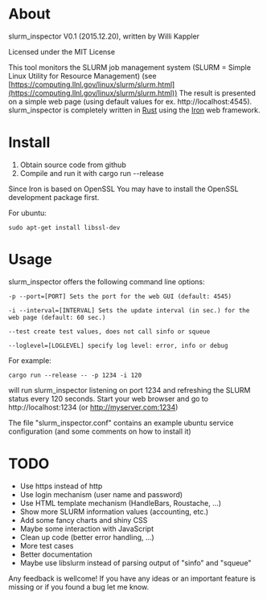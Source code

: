 # About

slurm_inspector V0.1 (2015.12.20), written by Willi Kappler

Licensed under the MIT License

This tool monitors the SLURM job management system (SLURM = Simple Linux Utility for Resource Management)
(see [https://computing.llnl.gov/linux/slurm/slurm.html](https://computing.llnl.gov/linux/slurm/slurm.html))
The result is presented on a simple web page (using default values for ex. http://localhost:4545).
slurm_inspector is completely written in [Rust](https://www.rust-lang.org/) using the [Iron](http://ironframework.io/) web framework.

# Install

1. Obtain source code from github
2. Compile and run it with
    cargo run --release

Since Iron is based on OpenSSL You may have to install the OpenSSL development package first.

For ubuntu:

    sudo apt-get install libssl-dev

# Usage

slurm_inspector offers the following command line options:

    -p --port=[PORT] Sets the port for the web GUI (default: 4545)
    
    -i --interval=[INTERVAL] Sets the update interval (in sec.) for the web page (default: 60 sec.)
    
    --test create test values, does not call sinfo or squeue
    
    --loglevel=[LOGLEVEL] specify log level: error, info or debug

For example:

    cargo run --release -- -p 1234 -i 120
    
will run slurm_inspector listening on port 1234 and refreshing the SLURM status every 120 seconds.
Start your web browser and go to http://localhost:1234 (or http://myserver.com:1234)

The file "slurm_inspector.conf" contains an example ubuntu service configuration (and some comments on how to install it)

# TODO
- Use https instead of http
- Use login mechanism (user name and password)
- Use HTML template mechanism (HandleBars, Roustache, ...)
- Show more SLURM information values (accounting, etc.)
- Add some fancy charts and shiny CSS
- Maybe some interaction with JavaScript
- Clean up code (better error handling, ...)
- More test cases
- Better documentation
- Maybe use libslurm instead of parsing output of "sinfo" and "squeue"

Any feedback is wellcome! If you have any ideas or an important feature is missing or if you found a bug let me know.
